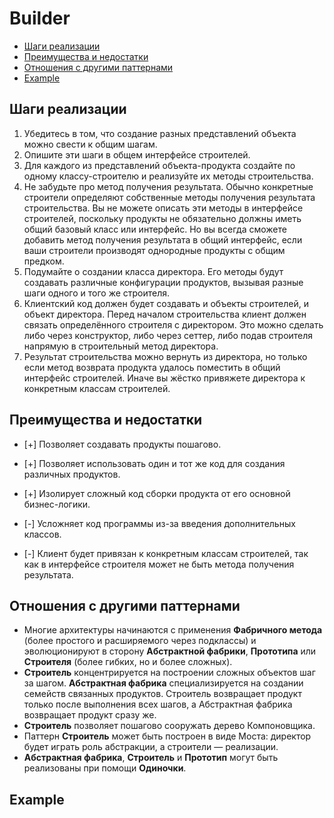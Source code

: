 # Builder

- [Шаги реализации](#Шаги-реализации)
- [Преимущества и недостатки](#Преимущества-и-недостатки)
- [Отношения с другими паттернами](#Отношения-с-другими-паттернами)
- [Example](#Example)

## Шаги реализации
1. Убедитесь в том, что создание разных представлений объекта можно свести к общим шагам.
2. Опишите эти шаги в общем интерфейсе строителей.
3. Для каждого из представлений объекта-продукта создайте по одному классу-строителю и реализуйте их методы строительства.
4. Не забудьте про метод получения результата. Обычно конкретные строители определяют собственные методы получения 
    результата строительства. Вы не можете описать эти методы в интерфейсе строителей, поскольку продукты не 
    обязательно должны иметь общий базовый класс или интерфейс. Но вы всегда сможете добавить метод получения 
    результата в общий интерфейс, если ваши строители производят однородные продукты с общим предком.
5. Подумайте о создании класса директора. Его методы будут создавать различные конфигурации продуктов, вызывая 
    разные шаги одного и того же строителя.
6. Клиентский код должен будет создавать и объекты строителей, и объект директора. Перед началом строительства 
    клиент должен связать определённого строителя с директором. Это можно сделать либо через конструктор, либо 
    через сеттер, либо подав строителя напрямую в строительный метод директора.
7. Результат строительства можно вернуть из директора, но только если метод возврата продукта удалось поместить 
    в общий интерфейс строителей. Иначе вы жёстко привяжете директора к конкретным классам строителей.
    
## Преимущества и недостатки
- [+] Позволяет создавать продукты пошагово.
- [+] Позволяет использовать один и тот же код для создания различных продуктов.
- [+] Изолирует сложный код сборки продукта от его основной бизнес-логики.


- [-] Усложняет код программы из-за введения дополнительных классов.
- [-] Клиент будет привязан к конкретным классам строителей, так как в интерфейсе строителя может не быть 
    метода получения результата.
    
## Отношения с другими паттернами
- Многие архитектуры начинаются с применения __Фабричного метода__ (более простого и расширяемого через подклассы) и 
    эволюционируют в сторону __Абстрактной фабрики__, __Прототипа__ или __Строителя__ (более гибких, но и более сложных).
- __Строитель__ концентрируется на построении сложных объектов шаг за шагом. __Абстрактная фабрика__ специализируется 
    на создании семейств связанных продуктов. Строитель возвращает продукт только после выполнения всех шагов, 
    а Абстрактная фабрика возвращает продукт сразу же.
- __Строитель__ позволяет пошагово сооружать дерево Компоновщика.
- Паттерн __Строитель__ может быть построен в виде Моста: директор будет играть роль абстракции, а строители — реализации.
- __Абстрактная фабрика__, __Строитель__ и __Прототип__ могут быть реализованы при помощи __Одиночки__.

## Example